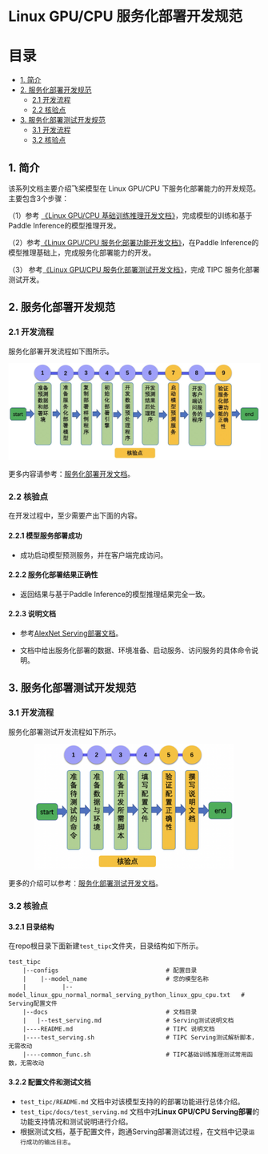 # Linux GPU/CPU 服务化部署开发规范

# 目录

- [1. 简介](#1)
- [2. 服务化部署开发规范](#2)
    - [2.1 开发流程](#2.1)
    - [2.2 核验点](#2.2)
- [3. 服务化部署测试开发规范](#3)
    - [3.1 开发流程](#3.1)
    - [3.2 核验点](#3.2)

<a name="1"></a>

## 1. 简介

该系列文档主要介绍飞桨模型在 Linux GPU/CPU 下服务化部署能力的开发规范。主要包含3个步骤：

（1）参考 [《Linux GPU/CPU 基础训练推理开发文档》](../train_infer_python/README.md)，完成模型的训练和基于Paddle Inference的模型推理开发。

（2）参考[《Linux GPU/CPU 服务化部署功能开发文档》](./serving.md)，在Paddle Inference的模型推理基础上，完成服务化部署能力的开发。

（3） 参考[《Linux GPU/CPU 服务化部署测试开发文档》](./test_serving.md)，完成 TIPC 服务化部署测试开发。


<a name="2"></a>

## 2. 服务化部署开发规范

<a name="2.1"></a>

### 2.1 开发流程

服务化部署开发流程如下图所示。

<div align="center">
    <img src="./images/serving_deploy_pipeline.jpg" width="800">
</div>

更多内容请参考：[服务化部署开发文档](./serving.md)。

<a name="2.2"></a>

### 2.2 核验点

在开发过程中，至少需要产出下面的内容。

#### 2.2.1 模型服务部署成功

* 成功启动模型预测服务，并在客户端完成访问。

#### 2.2.2 服务化部署结果正确性

* 返回结果与基于Paddle Inference的模型推理结果完全一致。

#### 2.2.3 说明文档

* 参考[AlexNet Serving部署文档](https://github.com/littletomatodonkey/AlexNet-Prod/blob/tipc/pipeline/Step5/AlexNet_paddle/deploy/serving)。

* 文档中给出服务化部署的数据、环境准备、启动服务、访问服务的具体命令说明。

<a name="3"></a>

## 3. 服务化部署测试开发规范

<a name="3.1"></a>

### 3.1 开发流程

服务化部署测试开发流程如下所示。

<div align="center">
    <img src="./images/test_serving_pipeline.png" width="400">
</div>

更多的介绍可以参考：[服务化部署测试开发文档](./test_serving.md)。

<a name="3.2"></a>

### 3.2 核验点

#### 3.2.1 目录结构

在repo根目录下面新建`test_tipc`文件夹，目录结构如下所示。

```
test_tipc
    |--configs                              # 配置目录
    |    |--model_name                      # 您的模型名称
    |          |--model_linux_gpu_normal_normal_serving_python_linux_gpu_cpu.txt   # Serving配置文件
    |--docs                                 # 文档目录
    |   |--test_serving.md                  # Serving测试说明文档
    |----README.md                          # TIPC 说明文档
    |----test_serving.sh                    # TIPC Serving测试解析脚本，无需改动
    |----common_func.sh                     # TIPC基础训练推理测试常用函数，无需改动
```

#### 3.2.2 配置文件和测试文档

* `test_tipc/README.md` 文档中对该模型支持的的部署功能进行总体介绍。
* `test_tipc/docs/test_serving.md` 文档中对**Linux GPU/CPU Serving部署**的功能支持情况和测试说明进行介绍。
* 根据测试文档，基于配置文件，跑通Serving部署测试过程，在文档中记录`运行成功的输出日志`。
